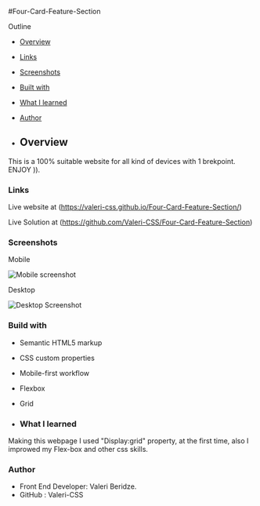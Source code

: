 #Four-Card-Feature-Section 

Outline

- [Overview](#overview)
- [Links](#links)
- [Screenshots](#screenshots)
- [Built with](#built-with)
- [What I learned](#what-I-learned)
- [Author](#author)

- ## Overview
This is a 100% suitable website for all kind of devices with 1 brekpoint.  
ENJOY )).

### Links

Live website at (https://valeri-css.github.io/Four-Card-Feature-Section/)

Live Solution at (https://github.com/Valeri-CSS/Four-Card-Feature-Section)

### Screenshots
Mobile

![Mobile screenshot](https://github.com/user-attachments/assets/3152d3c2-c92f-45a8-92c3-39c765e1b2d1)

Desktop

![Desktop Screenshot](https://github.com/user-attachments/assets/f795f8c9-2e50-44fe-95a6-ce791404b6f0)

### Build with

- Semantic HTML5 markup
- CSS custom properties
- Mobile-first workflow
- Flexbox
- Grid

- ### What I learned
Making this webpage I used "Display:grid" property, at the first time, also I improwed my Flex-box and other css skills. 

### Author

- Front End Developer: Valeri Beridze.
- GitHub : Valeri-CSS
